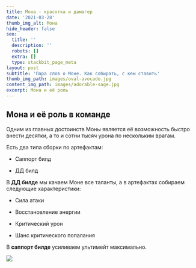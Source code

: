```yaml
---
title: Мона - красотка и дамагер
date: '2021-03-28'
thumb_img_alt: Мона
hide_header: false
seo:
  title: ''
  description: ''
  robots: []
  extra: []
  type: stackbit_page_meta
layout: post
subtitle: 'Пара слов о Моне. Как собирать, с кем ставить'
thumb_img_path: images/oval-avocado.jpg
content_img_path: images/adorable-sage.jpg
excerpt: Мона и её роль
---
```

## Мона и её роль в команде

Одним из главных достоинств Моны является её возможность быстро внести десятки, а то и сотни тысяч урона по нескольким врагам.

Есть два типа сборки по артефактам:

*   Саппорт билд

*   ДД билд

В **ДД билде** мы качаем Моне все таланты, а в артефактах собираем следующие характеристики:

*   Сила атаки

*   Восстановление энергии

*   Критический урон

*   Шанс критического попалания

В **саппорт билде** усиливаем ультимейт максимально.

![](/images/oval-pine.jpg)

